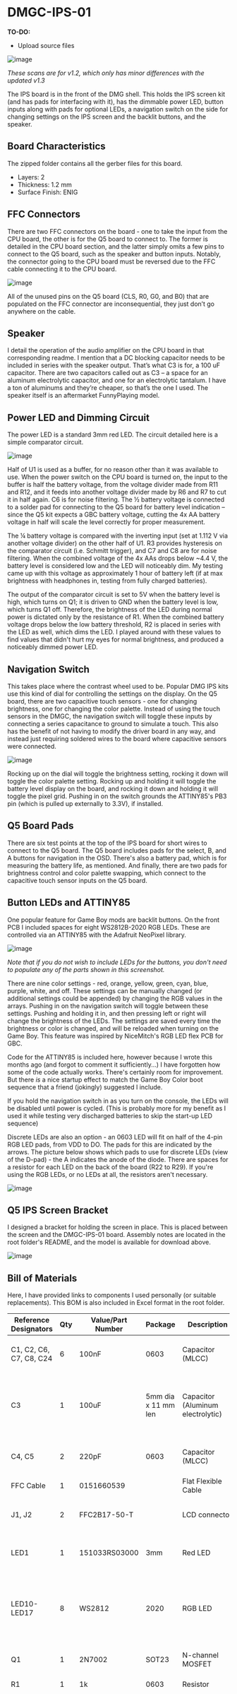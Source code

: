# DMGC-IPS-01
**TO-DO:**

- Upload source files

![image](https://user-images.githubusercontent.com/97127539/180129119-8bb84143-6f4e-4875-b3c3-675d98bbcf43.png)

*These scans are for v1.2, which only has minor differences with the updated v1.3*

The IPS board is in the front of the DMG shell. This holds the IPS screen kit (and has pads for interfacing with it), has the dimmable power LED, button inputs along with pads for optional LEDs, a navigation switch on the side for changing settings on the IPS screen and the backlit buttons, and the speaker.

## Board Characteristics

The zipped folder contains all the gerber files for this board.
-	Layers: 2
-	Thickness: 1.2 mm
-	Surface Finish: ENIG

## FFC Connectors
There are two FFC connectors on the board - one to take the input from the CPU board, the other is for the Q5 board to connect to. The former is detailed in the CPU board section, and the latter simply omits a few pins to connect to the Q5 board, such as the speaker and button inputs. Notably, the connector going to the CPU board must be reversed due to the FFC cable connecting it to the CPU board.

![image](https://user-images.githubusercontent.com/97127539/175817051-5b833e8b-1a99-46bd-abc8-d2abbde9cd2a.png)

All of the unused pins on the Q5 board (CLS, R0, G0, and B0) that are populated on the FFC connector are inconsequential, they just don’t go anywhere on the cable.

## Speaker
I detail the operation of the audio amplifier on the CPU board in that corresponding readme. I mention that a DC blocking capacitor needs to be included in series with the speaker output. That’s what C3 is for, a 100 uF capacitor. There are two capacitors called out as C3 – a space for an aluminum electrolytic capacitor, and one for an electrolytic tantalum. I have a ton of aluminums and they’re cheaper, so that’s the one I used. The speaker itself is an aftermarket FunnyPlaying model.

## Power LED and Dimming Circuit
The power LED is a standard 3mm red LED. The circuit detailed here is a simple comparator circuit.

![image](https://user-images.githubusercontent.com/97127539/180364578-1b961876-57ba-45af-9454-6f6047065c71.png)

Half of U1 is used as a buffer, for no reason other than it was available to use. When the power switch on the CPU board is turned on, the input to the buffer is half the battery voltage, from the voltage divider made from R11 and R12, and it feeds into another voltage divider made by R6 and R7 to cut it in half again. C6 is for noise filtering. The ½ battery voltage is connected to a solder pad for connecting to the Q5 board for battery level indication – since the Q5 kit expects a GBC battery voltage, cutting the 4x AA battery voltage in half will scale the level correctly for proper measurement. 

The ¼ battery voltage is compared with the inverting input (set at 1.112 V via another voltage divider) on the other half of U1. R3 provides hysteresis on the comparator circuit (i.e. Schmitt trigger), and C7 and C8 are for noise filtering. When the combined voltage of the 4x AAs drops below ~4.4 V, the battery level is considered low and the LED will noticeably dim. My testing came up with this voltage as approximately 1 hour of battery left (if at max brightness with headphones in, testing from fully charged batteries).

The output of the comparator circuit is set to 5V when the battery level is high, which turns on Q1; it is driven to GND when the battery level is low, which turns Q1 off. Therefore, the brightness of the LED during normal power is dictated only by the resistance of R1. When the combined battery voltage drops below the low battery threshold, R2 is placed in series with the LED as well, which dims the LED. I played around with these values to find values that didn't hurt my eyes for normal brightness, and produced a noticeably dimmed power LED.

## Navigation Switch
This takes place where the contrast wheel used to be. Popular DMG IPS kits use this kind of dial for controlling the settings on the display. On the Q5 board, there are two capacitive touch sensors - one for changing brightness, one for changing the color palette. Instead of using the touch sensors in the DMGC, the navigation switch will toggle these inputs by connecting a series capacitance to ground to simulate a touch. This also has the benefit of not having to modify the driver board in any way, and instead just requiring soldered wires to the board where capacitive sensors were connected.

![image](https://user-images.githubusercontent.com/97127539/179892312-2037ac53-8394-4e16-a0ad-1f3e53fa8b06.png)

Rocking up on the dial will toggle the brightness setting, rocking it down will toggle the color palette setting. Rocking up and holding it will toggle the battery level display on the board, and rocking it down and holding it will toggle the pixel grid. Pushing in on the switch grounds the ATTINY85's PB3 pin (which is pulled up externally to 3.3V), if installed.

## Q5 Board Pads
There are six test points at the top of the IPS board for short wires to connect to the Q5 board. The Q5 board includes pads for the select, B, and A buttons for navigation in the OSD. There's also a battery pad, which is for measuring the battery life, as mentioned. And finally, there are two pads for brightness control and color palette swapping, which connect to the capacitive touch sensor inputs on the Q5 board.

## Button LEDs and ATTINY85
One popular feature for Game Boy mods are backlit buttons. On the front PCB I included spaces for eight WS2812B-2020 RGB LEDs. These are controlled via an ATTINY85 with the Adafruit NeoPixel library. 

![image](https://user-images.githubusercontent.com/97127539/179892408-eaa9b55a-16b3-4a5e-b21f-08dbbbba21d7.png)

*Note that if you do not wish to include LEDs for the buttons, you don't need to populate any of the parts shown in this screenshot.*

There are nine color settings - red, orange, yellow, green, cyan, blue, purple, white, and off. These settings can be manually changed (or additional settings could be appended) by changing the RGB values in the arrays. Pushing in on the navigation switch will toggle between these settings. Pushing and holding it in, and then pressing left or right will change the brightness of the LEDs. The settings are saved every time the brightness or color is changed, and will be reloaded when turning on the Game Boy. This feature was inspired by NiceMitch's RGB LED flex PCB for GBC.

Code for the ATTINY85 is included here, however because I wrote this months ago (and forgot to comment it sufficiently...) I have forgotten how some of the code actually works. There's certainly room for improvement. But there *is* a nice startup effect to match the Game Boy Color boot sequence that a friend (jokingly) suggested I include.

If you hold the navigation switch in as you turn on the console, the LEDs will be disabled until power is cycled. (This is probably more for my benefit as I used it while testing very discharged batteries to skip the start-up LED sequence)

Discrete LEDs are also an option - an 0603 LED will fit on half of the 4-pin RGB LED pads, from VDD to DO. The pads for this are indicated by the arrows. The picture below shows which pads to use for discrete LEDs (view of the D-pad) - the A indicates the anode of the diode. There are spaces for a resistor for each LED on the back of the board (R22 to R29). If you're using the RGB LEDs, or no LEDs at all, the resistors aren't necessary.

![image](https://user-images.githubusercontent.com/97127539/180103597-06642f10-77f8-44f2-84d5-dac01b80fdf1.png)

## Q5 IPS Screen Bracket
I designed a bracket for holding the screen in place. This is placed between the screen and the DMGC-IPS-01 board. Assembly notes are located in the root folder's README, and the model is available for download above.

![image](https://user-images.githubusercontent.com/97127539/179893357-2857c4a3-07b2-433d-b50c-6ba5824419b2.png)

## Bill of Materials

Here, I have provided links to components I used personally (or suitable replacements). This BOM is also included in Excel format in the root folder.

| Reference Designators   | Qty | Value/Part Number | Package             | Description                       | Comment                                                                        | Source                                                                                                                                                                                                                               |
| ----------------------- | --- | ----------------- | ------------------- | --------------------------------- | ------------------------------------------------------------------------------ | ------------------------------------------------------------------------------------------------------------------------------------------------------------------------------------------------------------------------------------ |
| C1, C2, C6, C7, C8, C24 | 6   | 100nF             | 0603                | Capacitor (MLCC)                  | Should be X5R (or better), at least 16V                                        | [https://www.digikey.com/en/products/detail/kemet/C0603C104K4RAC7867/411095](https://www.digikey.com/en/products/detail/samsung-electro-mechanics/CL10B104KO8NNWC/3887597?s=N4IgTCBcDaIMIBkCMAGAQqgLAaQPIA4A5QgdThAF0BfIA)           |
| C3                      | 1   | 100uF             | 5mm dia x 11 mm len | Capacitor (Aluminum electrolytic) | Board has space for a 100uF SMD tantalum electrolytic instead                  | [https://www.mouser.com/ProductDetail/KEMET/ESK107M025AC3AA?qs=Z46kSA%2FmtFiEo%2F6fDW5ebA%3D%3D](https://www.mouser.com/ProductDetail/KEMET/ESK107M025AC3AA?qs=Z46kSA%2FmtFiEo%2F6fDW5ebA%3D%3D)                                     |
| C4, C5                  | 2   | 220pF             | 0603                | Capacitor (MLCC)                  |                                                                                | [https://www.mouser.com/ProductDetail/Samsung-Electro-Mechanics/CL10B221KB8NFNC?qs=YCa%2FAAYMW03S2dLM1EfL7A%3D%3D](https://www.mouser.com/ProductDetail/Samsung-Electro-Mechanics/CL10B221KB8NFNC?qs=YCa%2FAAYMW03S2dLM1EfL7A%3D%3D) |
| FFC Cable               | 1   | 0151660539‎       |                     | Flat Flexible Cable               |                                                                                | [https://www.digikey.com/en/products/detail/molex/0151660539/3281420](https://www.digikey.com/en/products/detail/molex/0151660539/3281420)                                                                                           |
| J1, J2                  | 2   | FFC2B17-50-T      |                     | LCD connector                     |                                                                                | [https://www.digikey.com/en/products/detail/FFC2B17-50-T/2073-FFC2B17-50-TCT-ND/15181672?itemSeq=388086745](https://www.digikey.com/en/products/detail/FFC2B17-50-T/2073-FFC2B17-50-TCT-ND/15181672?itemSeq=388086745)               |
| LED1                    | 1   | 151033RS03000     | 3mm                 | Red LED                           |                                                                                | [https://www.digikey.com/en/products/detail/151033RS03000/732-5013-ND/4490003?itemSeq=388099998](https://www.digikey.com/en/products/detail/151033RS03000/732-5013-ND/4490003?itemSeq=388099998)                                     |
| LED10-LED17             | 8   | WS2812            | 2020                | RGB LED                           | Link leads to a 10-pack. Discrete 0603-size LEDs can be used instead           | [https://www.mouser.com/ProductDetail/Adafruit/4684?qs=DPoM0jnrROWIv9%2FMCIm5vw%3D%3D](https://www.mouser.com/ProductDetail/Adafruit/4684?qs=DPoM0jnrROWIv9%2FMCIm5vw%3D%3D)                                                         |
| Q1                      | 1   | 2N7002            | SOT23               | N-channel MOSFET                  |                                                                                | [https://www.digikey.com/en/products/detail/nexperia-usa-inc/2N7002NXBKR/10416553](https://www.digikey.com/en/products/detail/nexperia-usa-inc/2N7002NXBKR/10416553)                                                                 |
| R1                      | 1   | 1k                | 0603                | Resistor                          |                                                                                | [https://www.digikey.com/en/products/detail/yageo/RC0603FR-071KL/726843](https://www.digikey.com/en/products/detail/yageo/RC0603FR-071KL/726843)                                                                                     |
| R22-R29                 | 8   | 10k               | 0603                | Resistor                          | Only if using discrete LEDs for LED10-LED17 (adjust resistance for brightness) | [https://www.digikey.com/en/products/detail/yageo/RC0603FR-0710KL/726880](https://www.digikey.com/en/products/detail/yageo/RC0603FR-0710KL/726880)                                                                                   |
| R2, R6, R7              | 3   | 18k               | 0603                | Resistor                          |                                                                                | [https://www.digikey.com/en/products/detail/yageo/RC0603FR-1018KL/13694163](https://www.digikey.com/en/products/detail/yageo/RC0603FR-1018KL/13694163)                                                                               |
| R3, R5, R11, R12        | 4   | 402k              | 0603                | Resistor                          |                                                                                | [https://www.digikey.com/en/products/detail/yageo/RC0603FR-07402KL/727223](https://www.digikey.com/en/products/detail/yageo/RC0603FR-07402KL/727223)                                                                                 |
| R4                      | 1   | 100               | 0603                | Resistor                          |                                                                                | [https://www.digikey.com/en/products/detail/yageo/RC0603FR-07100RL/726888](https://www.digikey.com/en/products/detail/yageo/RC0603FR-07100RL/726888)                                                                                 |
| R8, R10                 | 2   | 100k              | 0603                | Resistor                          |                                                                                | [https://www.digikey.com/en/products/detail/yageo/RC0603FR-07100KL/726889](https://www.digikey.com/en/products/detail/yageo/RC0603FR-07100KL/726889)                                                                                 |
| R9                      | 1   | 510               | 0603                | Resistor                          |                                                                                | [https://www.digikey.com/en/products/detail/yageo/RC0603FR-07510RL/727285](https://www.digikey.com/en/products/detail/yageo/RC0603FR-07510RL/727285)                                                                                 |
| R13                     | 1   | 15k               | 0603                | Resistor                          |                                                                                | [https://www.digikey.com/en/products/detail/yageo/RC0603FR-1015KL/13694096](https://www.digikey.com/en/products/detail/yageo/RC0603FR-1015KL/13694096)                                                                               |
| Speaker                 | 1   | 8Ω                |                     | Speaker                           | Can also used salvaged DMG speaker                                             | [https://retrogamerepairshop.com/products/funnyplaying-clear-game-boy-dmg-original-speaker?variant=37728957726892](https://retrogamerepairshop.com/products/funnyplaying-clear-game-boy-dmg-original-speaker?variant=37728957726892) |
| SW1                     | 1   |                   |                     | Navigation switch                 |                                                                                | [https://www.digikey.com/en/products/detail/sparkfun-electronics/COM-08184/8543391](https://www.digikey.com/en/products/detail/sparkfun-electronics/COM-08184/8543391)                                                               |
| U1                      | 1   | LMV358M           | SOIC-8              | Op-amp                            |                                                                                | [https://www.digikey.com/en/products/detail/texas-instruments/LMV358Q1MAX-NOPB/3926679](https://www.digikey.com/en/products/detail/texas-instruments/LMV358Q1MAX-NOPB/3926679)                                                       |
| U2                      | 1   | ATTINY85          | SOIC-8 (5.3mm wide) | Microcontroller                   | Only if using NeoPixels (might need to buy the ATTINY from eBay or AliEx)      | [https://www.digikey.com/en/products/detail/microchip-technology/ATTINY85-20SFR/5057266](https://www.digikey.com/en/products/detail/microchip-technology/ATTINY85-20SFR/5057266)                                                     |

## Resources
-	<a href="https://gbdev.gg8.se/files/schematics/">Rolf, bit9, and nitro2k01’s DMG schematics and layouts</a>
-	<a href="https://learn.adafruit.com/adafruit-neopixel-uberguide/downloads">Adafruit NeoPixel Resources</a>
-	<a href="https://github.com/HandHeldLegend/gbc-rgb-led-2.0">NiceMitch’s RGB LED flex PCB for GBC</a>
-	<a href="https://www.instructables.com/How-to-Burn-ATTiny85-Using-Arduino-Mega/">Instructables post for programming an ATTINY85 with an Arduino</a>

## License
<a rel="license" href="http://creativecommons.org/licenses/by-nc-sa/4.0/"><img alt="Creative Commons License" style="border-width:0" src="https://i.creativecommons.org/l/by-nc-sa/4.0/80x15.png" /></a><br />This work is licensed under a <a rel="license" href="http://creativecommons.org/licenses/by-nc-sa/4.0/">Creative Commons Attribution-NonCommercial-ShareAlike 4.0 International License</a>.


